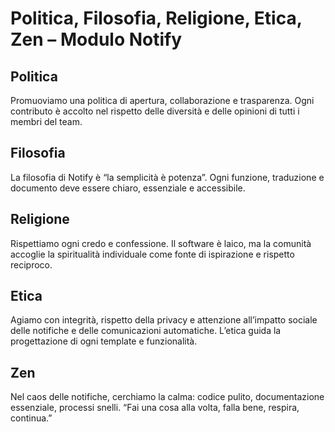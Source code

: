 # Politica, Filosofia, Religione, Etica, Zen – Modulo Notify

## Politica
Promuoviamo una politica di apertura, collaborazione e trasparenza. Ogni contributo è accolto nel rispetto delle diversità e delle opinioni di tutti i membri del team.

## Filosofia
La filosofia di Notify è “la semplicità è potenza”. Ogni funzione, traduzione e documento deve essere chiaro, essenziale e accessibile.

## Religione
Rispettiamo ogni credo e confessione. Il software è laico, ma la comunità accoglie la spiritualità individuale come fonte di ispirazione e rispetto reciproco.

## Etica
Agiamo con integrità, rispetto della privacy e attenzione all’impatto sociale delle notifiche e delle comunicazioni automatiche. L’etica guida la progettazione di ogni template e funzionalità.

## Zen
Nel caos delle notifiche, cerchiamo la calma: codice pulito, documentazione essenziale, processi snelli. “Fai una cosa alla volta, falla bene, respira, continua.”
